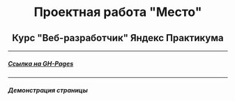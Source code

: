 <h1 align="center">Проектная работа "Место"</h1>
<h2 align="center">Курс "Веб-разработчик" Яндекс Практикума</h2>

---

##### [Ссылка на GH-Pages](https://shrodinger-54rus.github.io/mesto/)

---

##### Демонстрация страницы

<!-- # Проект: Место в рамках курса Веб-разработчик от Яндекс Практикум.

### **Краткое описание**
Одностраничный сайт, адаптирован как под десктопные версии экранов, так и под мобильные. При создании были использованы: HTML, CSS, JavaScript.
Адаптивность реализована с помощью grid, flex, "резиновой" вёрстки.
При помощи JS реализованы такие функции как: форма для изменения информации о профиле, создание новых карточек с фото, открытие фото в модальном окне.
Организация файловой структуры проведена по принципам БЭМ.
С помощью JS реализована валидация форм.
Реализованое закрытие модальных окон по нажатию клавиши Escape и при клике на overlay.
Для реализации кода в парадигме ООП созданы классы валидации форм, карточек с фото.

### **Будущая работа над сайтом**
Рефакторинг кода в парадигме ООП.
Бэкэнд.

**[Ссылка на макет в Figma](https://www.figma.com/file/2cn9N9jSkmxD84oJik7xL7/JavaScript.-Sprint-4?node-id=0%3A1)**

**[Ссылка на GH-Pages](https://shrodinger-54rus.github.io/mesto/)** -->
